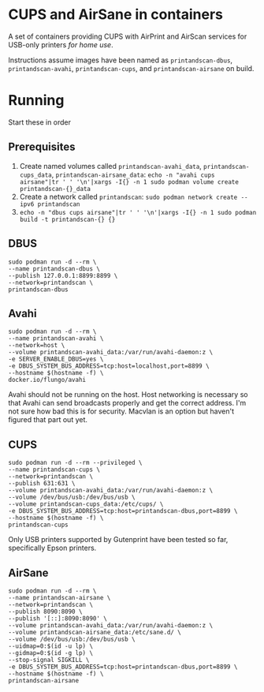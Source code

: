# CUPS and AirSane in containers

A set of containers providing CUPS with AirPrint and AirScan services for
USB-only printers *for home use*.

Instructions assume images have been named as `printandscan-dbus`,
`printandscan-avahi`, `printandscan-cups`, and `printandscan-airsane` on build.

# Running

Start these in order

## Prerequisites

1. Create named volumes called `printandscan-avahi_data`,
   `printandscan-cups_data`, `printandscan-airsane_data`: `echo -n "avahi cups
   airsane"|tr ' ' '\n'|xargs -I{} -n 1 sudo podman volume create
   printandscan-{}_data`
2. Create a network called `printandscan`: `sudo podman network create --ipv6
   printandscan`
3. `echo -n "dbus cups airsane"|tr ' ' '\n'|xargs -I{} -n 1 sudo podman build -t
   printandscan-{} {}`

## DBUS

```
sudo podman run -d --rm \
--name printandscan-dbus \
--publish 127.0.0.1:8899:8899 \
--network=printandscan \
printandscan-dbus
```

## Avahi

```
sudo podman run -d --rm \
--name printandscan-avahi \
--network=host \
--volume printandscan-avahi_data:/var/run/avahi-daemon:z \
-e SERVER_ENABLE_DBUS=yes \
-e DBUS_SYSTEM_BUS_ADDRESS=tcp:host=localhost,port=8899 \
--hostname $(hostname -f) \
docker.io/flungo/avahi
```

Avahi should not be running on the host. Host networking is necessary so that
Avahi can send broadcasts properly and get the correct address. I'm not sure how
bad this is for security. Macvlan is an option but haven't figured that part
out yet.

## CUPS

```
sudo podman run -d --rm --privileged \
--name printandscan-cups \
--network=printandscan \
--publish 631:631 \
--volume printandscan-avahi_data:/var/run/avahi-daemon:z \
--volume /dev/bus/usb:/dev/bus/usb \
--volume printandscan-cups_data:/etc/cups/ \
-e DBUS_SYSTEM_BUS_ADDRESS=tcp:host=printandscan-dbus,port=8899 \
--hostname $(hostname -f) \
printandscan-cups
```

Only USB printers supported by Gutenprint have been tested so far, specifically
Epson printers.

## AirSane

```
sudo podman run -d --rm \
--name printandscan-airsane \
--network=printandscan \
--publish 8090:8090 \
--publish '[::]:8090:8090' \
--volume printandscan-avahi_data:/var/run/avahi-daemon:z \
--volume printandscan-airsane_data:/etc/sane.d/ \
--volume /dev/bus/usb:/dev/bus/usb \
--uidmap=0:$(id -u lp) \
--gidmap=0:$(id -g lp) \
--stop-signal SIGKILL \
-e DBUS_SYSTEM_BUS_ADDRESS=tcp:host=printandscan-dbus,port=8899 \
--hostname $(hostname -f) \
printandscan-airsane
```
